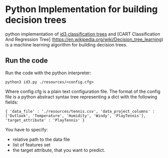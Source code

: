 # Python Implementation for building decision trees
python implementation of [id3 classification trees](https://en.wikipedia.org/wiki/ID3_algorithm) and [CART Classification And Regression Tree] (https://en.wikipedia.org/wiki/Decision_tree_learning) is a machine learning algorithm for building decision trees.


## Run the code
Run the code with the python interpreter: 

```python3 id3.py ./resources/<config.cfg>```

Where config.cfg is a plain text configuration file. The format of the config file is a python abstract syntax tree representing a dict with the following fields:

``
{
   'data_file' : './resources/tennis.csv',
   'data_project_columns' : ['Outlook', 'Temperature', 'Humidity', 'Windy', 'PlayTennis'],
   'target_attribute' : 'PlayTennis'
}
``

You have to specify:
 + relative path to the data file
 + list of features set
 + the target attribute, that you want to predict.
